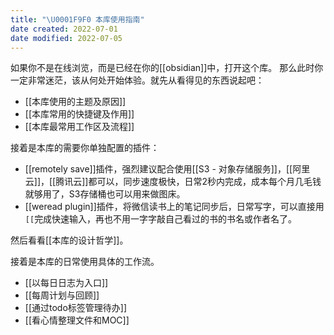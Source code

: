 ```yaml
---
title: "\U0001F9F0 本库使用指南"
date created: 2022-07-01
date modified: 2022-07-05
---
```


如果你不是在线浏览，而是已经在你的[[obsidian]]中，打开这个库。
那么此时你一定非常迷茫，该从何处开始体验。就先从看得见的东西说起吧：

- [[本库使用的主题及原因]]
- [[本库常用的快捷键及作用]]
- [[本库最常用工作区及流程]]

接着是本库的需要你单独配置的插件：
- [[remotely save]]插件，强烈建议配合使用[[S3 - 对象存储服务]]，[[阿里云]]，[[腾讯云]]都可以，同步速度极快，日常2秒内完成，成本每个月几毛钱就够用了，S3存储桶也可以用来做图床。
- [[weread plugin]]插件，将微信读书上的笔记同步后，日常写字，可以直接用`[[`完成快速输入，再也不用一字字敲自己看过的书的书名或作者名了。

然后看看[[本库的设计哲学]]。

接着是本库的日常使用具体的工作流。
- [[以每日日志为入口]]
- [[每周计划与回顾]]
- [[通过todo标签管理待办]]
- [[看心情整理文件和MOC]]
